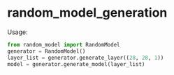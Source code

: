 # random_model_generation

Usage:
```python
from random_model import RandomModel
generator = RandomModel()
layer_list = generator.generate_layer((28, 28, 1))
model = generator.generate_model(layer_list)
```

